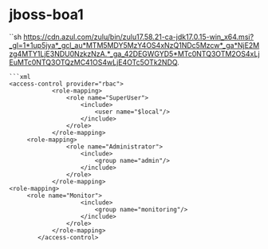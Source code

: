 # jboss-boa1
``sh
https://cdn.azul.com/zulu/bin/zulu17.58.21-ca-jdk17.0.15-win_x64.msi?_gl=1*1up5jya*_gcl_au*MTM5MDY5MzY4OS4xNzQ1NDc5Mzcw*_ga*NjE2Mzg4MTY1LjE3NDU0NzkzNzA.*_ga_42DEGWGYD5*MTc0NTQ3OTM2OS4xLjEuMTc0NTQ3OTQzMC41OS4wLjE4OTc5OTk2NDQ.
```
```xml
<access-control provider="rbac">
            <role-mapping>
                <role name="SuperUser">
                    <include>
                        <user name="$local"/>
                    </include>
                </role>
            </role-mapping>
     <role-mapping>
                <role name="Administrator">
                    <include>
                        <group name="admin"/>
                    </include>
                </role>
            </role-mapping>
<role-mapping>
     <role name="Monitor">
                    <include>
                        <group name="monitoring"/>
                    </include>
                </role>
            </role-mapping>
        </access-control>
```
